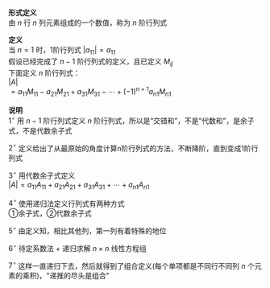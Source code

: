 **形式定义**  
由 $n$ 行 $n$ 列元素组成的一个数值，称为 $n$ 阶行列式  
  
**定义**  
当 $n=1$ 时，1阶行列式 $|a_{11}|=a_{11}$   
假设已经完成了 $n-1$ 阶行列式的定义，且已定义 $M_{ij}$   
下面定义 $n$ 阶行列式：  
 $|A|$   
 $=a_{11}M_{11}-a_{21}M_{21}+a_{31}M_{31}-\cdots+(-1)^{n+1}a_{n1}M_{n1}$   
  
**说明**  
 $1^\circ$  用 $n-1$ 阶行列式定义 $n$ 阶行列式，所以是“交错和”，不是“代数和”，是余子式，不是代数余子式  
  
 $2^\circ$  定义给出了从最原始的角度计算n阶行列式的方法，不断降阶，直到变成1阶行列式  
  
 $3^\circ$  用代数余子式定义  
 $|A|=a_{11}A_{11}+a_{21}A_{21}+a_{31}A_{31}+\cdots+a_{n1}A_{n1}$   
  
 $4^\circ$  使用递归法定义行列式有两种方式  
①余子式，②代数余子式  
  
 $5^\circ$  由定义知，相比其他列，第一列有着特殊的地位  
  
 $6^\circ$  待定系数法 $+$ 递归求解 $n\times n$ 线性方程组  
  
 $7^\circ$  这样一直递归下去，然后就得到了组合定义(每个单项都是不同行不同列 $n$ 个元素的乘积)，"递推的尽头是组合"  
